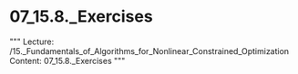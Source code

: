 # 07_15.8._Exercises

"""
Lecture: /15._Fundamentals_of_Algorithms_for_Nonlinear_Constrained_Optimization
Content: 07_15.8._Exercises
"""

